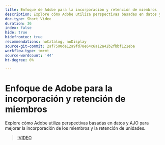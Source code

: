 ```yaml
---
title: Enfoque de Adobe para la incorporación y retención de miembros
description: Explore cómo Adobe utiliza perspectivas basadas en datos y AJO para mejorar la incorporación de los miembros y la retención de unidades.
doc-type: Short Video
duration: 36
index: false
hide: true
hidefromtoc: true
recommendations: noCatalog, noDisplay
source-git-commit: 2af7500de12a9fd78e64c6a12a42b2fbbf121eba
workflow-type: tm+mt
source-wordcount: '44'
ht-degree: 0%

---
```



# Enfoque de Adobe para la incorporación y retención de miembros

Explore cómo Adobe utiliza perspectivas basadas en datos y AJO para mejorar la incorporación de los miembros y la retención de unidades.

<!-- 62_S655_3442541_35_adobes-approach-to-member-onboarding-and-retention -->
>[!VIDEO](https://video.tv.adobe.com/v/3458282/?learn=on&enablevpops=true)
